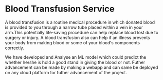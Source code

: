 # Blood Transfusion Service
A blood transfusion is a routine medical procedure in which donated blood is provided to you through a narrow tube placed within a vein in your arm.This potentially life-saving procedure can help replace blood lost due to surgery or injury. A blood transfusion also can help if an illness prevents your body from making blood or some of your blood's components correctly.

We have developed and Analyse an ML model which could predict the whether he/she is hold a good stand in giving the blood or not.
Futher advancement can be made by making a webapp and can same be deployed on any cloud platform for futher advancement of the project. 

